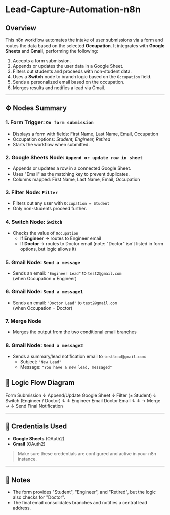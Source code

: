 # Lead-Capture-Automation-n8n

## Overview

This n8n workflow automates the intake of user submissions via a form and routes the data based on the selected **Occupation**. It integrates with **Google Sheets** and **Gmail**, performing the following:

1. Accepts a form submission.
2. Appends or updates the user data in a Google Sheet.
3. Filters out students and proceeds with non-student data.
4. Uses a **Switch** node to branch logic based on the `Occupation` field.
5. Sends a personalized email based on the occupation.
6. Merges results and notifies a lead via Gmail.

---

## ⚙️ Nodes Summary

### 1. **Form Trigger**: `On form submission`
- Displays a form with fields: First Name, Last Name, Email, Occupation
- Occupation options: *Student, Engineer, Retired*
- Starts the workflow when submitted.

### 2. **Google Sheets Node**: `Append or update row in sheet`
- Appends or updates a row in a connected Google Sheet.
- Uses "Email" as the matching key to prevent duplicates.
- Columns mapped: First Name, Last Name, Email, Occupation

### 3. **Filter Node**: `Filter`
- Filters out any user with `Occupation = Student`
- Only non-students proceed further.

### 4. **Switch Node**: `Switch`
- Checks the value of `Occupation`
  - If **Engineer** → routes to Engineer email
  - If **Doctor** → routes to Doctor email (note: "Doctor" isn't listed in form options, but logic allows it)

### 5. **Gmail Node**: `Send a message`
- Sends an email: `"Engineer Lead"` to `test2@gmail.com`  
  (when Occupation = Engineer)

### 6. **Gmail Node**: `Send a message1`
- Sends an email: `"Doctor Lead"` to `test2@gmail.com`  
  (when Occupation = Doctor)

### 7. **Merge Node**
- Merges the output from the two conditional email branches

### 8. **Gmail Node**: `Send a message2`
- Sends a summary/lead notification email to `testlead@gmail.com`:
  - Subject: `"New Lead"`
  - Message: `"You have a new lead, messaged"`

 ## 🧠 Logic Flow Diagram

Form Submission
      ↓
Append/Update Google Sheet
      ↓
  Filter (≠ Student)
      ↓
   Switch (Engineer / Doctor)
     ↓             ↓
Engineer Email   Doctor Email
     ↓             ↓
        → Merge →
             ↓
     Send Final Notification



---

## 🔐 Credentials Used

- **Google Sheets** (OAuth2)
- **Gmail** (OAuth2)

> Make sure these credentials are configured and active in your n8n instance.

---

## 📌 Notes

- The form provides "Student", "Engineer", and "Retired", but the logic also checks for "Doctor".
- The final email consolidates branches and notifies a central lead address.



